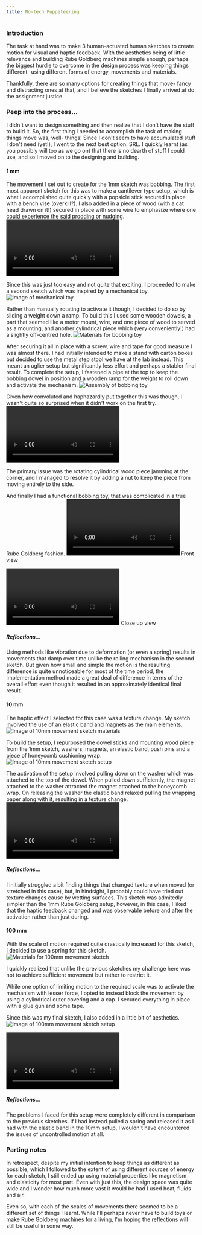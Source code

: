 ```yaml
---
title: No-tech Puppeteering
---
```

### Introduction
The task at hand was to make 3 human-actuated human sketches to create motion for visual and haptic feedback. With the aesthetics being of little relevance and building Rube Goldberg machines simple enough, perhaps the biggest hurdle to overcome in the design process was keeping things different- using different forms of energy, movements and materials. 

Thankfully, there are so many options for creating things that move- fancy and distracting ones at that, and I believe the sketches I finally arrived at do the assignment justice.

### Peep into the process...
I didn't want to design something and then realize that I don't have the stuff to build it. So, the first thing I needed to accomplish the task of making things move was, well- things!  Since I don't seem to have accumulated stuff I don't need (yet!), I went to the next best option: SRL. I quickly learnt (as you possibly will too as we go on) that there is no dearth of stuff I could use, and so I moved on to the designing and building.

#### 1 mm
The movement I set out to create for the 1mm sketch was bobbing. The first most apparent sketch for this was to make a cantilever type setup, which is what I accomplished quite quickly with a popsicle stick secured in place with a bench vise (overkill?). I also added in a piece of wood (with a cat head drawn on it!) secured in place with some wire to emphasize where one could experience the said prodding or nudging.
![Video of 1mm sketch 1](https://github.com/VenissaCarolQuadros/CanHap501/tree/main/assets/images/labs/lab1/1mmSketch1.mp4)

Since this was just too easy and not quite that exciting, I proceeded to make a second sketch which was inspired by a mechanical toy.  
![Image of mechanical toy](https://github.com/VenissaCarolQuadros/CanHap501/tree/main/assets/images/labs/lab1/mechanical_toy.jpg)

Rather than manually rotating to activate it though, I decided to do so by sliding a weight down a ramp. To build this I used some wooden dowels, a part that seemed like a motor mount, wire, and one piece of wood to served as a mounting, and another cylindrical piece which (very conveniently!) had a slightly off-centred hole. 
![Materials for bobbing toy](https://github.com/VenissaCarolQuadros/CanHap501/tree/main/assets/images/labs/lab1/1mmmaterials.jpg)

After securing it all in place with a screw, wire and tape for good measure I was almost there. 
I had initially intended to make a stand with carton boxes but decided to use the metal step stool we have at the lab instead. This meant an uglier setup but significantly less effort and perhaps a stabler final result. To complete the setup, I fastened a pipe at the top to keep the bobbing dowel in position and a wooden ramp for the weight to roll down and activate the mechanism. 
![Assembly of bobbing toy](https://github.com/VenissaCarolQuadros/CanHap501/tree/main/assets/images/labs/lab1/1mmassembly.jpg)

Given how convoluted and haphazardly put together this was though, I wasn't quite so surprised when it didn't work on the first try. 
![Bobbing toy blooper](https://github.com/VenissaCarolQuadros/CanHap501/tree/main/assets/images/labs/lab1/1mmblooper.mp4)

The primary issue was the rotating cylindrical wood piece jamming at the corner, and I managed to resolve it by adding a nut to keep the piece from moving entirely to the side. 

And finally I had a functional bobbing toy, that was complicated in a true Rube Goldberg fashion.
![Bobbing toy video 1](https://github.com/VenissaCarolQuadros/CanHap501/tree/main/assets/images/labs/lab1/1mmfront.mp4)
Front view

![Bobbing toy video 2](https://github.com/VenissaCarolQuadros/CanHap501/tree/main/assets/images/labs/lab1/1mmcloseup.mp4)
Close up view

##### Reflections...
 Using methods like vibration due to deformation (or even a spring) results in movements that damp over time unlike the rolling mechanism in the second sketch. But given how small and simple the motion is the resulting difference is quite unnoticeable for most of the time period, the implementation method made a great deal of difference in terms of the overall effort even though it resulted in an approximately identical final result. 

#### 10 mm
The haptic effect I selected for this case was a texture change. My sketch involved the use of an elastic band and magnets as the main elements.
![Image of 10mm movement sketch materials](https://github.com/VenissaCarolQuadros/CanHap501/tree/main/assets/images/labs/lab1/10mmmaterials.jpg)

To build the setup, I repurposed the dowel sticks and mounting wood piece from the 1mm sketch, washers, magnets, an elastic band, push pins and a piece of honeycomb cushioning wrap. 
![Image of 10mm movement sketch setup](https://github.com/VenissaCarolQuadros/CanHap501/tree/main/assets/images/labs/lab1/10mmassembly.jpg)

The activation of the setup involved pulling down on the washer which was attached to the top of the dowel. When pulled down sufficiently, the magnet attached to the washer attracted the magnet attached to the honeycomb wrap. On releasing the washer the elastic band relaxed pulling the wrapping paper along with it, resulting in a texture change. 
![Video of 10mm movement sketch](https://github.com/VenissaCarolQuadros/CanHap501/tree/main/assets/images/labs/lab1/10mmvideo.mp4)

##### Reflections...
I initially struggled a bit finding things that changed texture when moved (or stretched in this case), but, in hindsight, I probably could have tried out texture changes cause by wetting surfaces. 
This sketch was admitedly simpler than the 1mm Rube Goldberg setup, however, in this case, I liked that the haptic feedback changed and was observable before and after the activation rather than just during. 

#### 100 mm
With the scale of motion required quite drastically increased for this sketch, I decided to use a spring for this sketch.
![Materials for 100mm movement sketch](https://github.com/VenissaCarolQuadros/CanHap501/tree/main/assets/images/labs/lab1/100mmmaterials.jpg)

I quickly realized that unlike the previous sketches my challenge here was not to achieve sufficient movement but rather to restrict it. 

While one option of limiting motion to the required scale was to activate the mechanism with lesser force, I opted to instead block the movement by using a cylindrical outer covering and a cap. I secured everything in place with a glue gun and some tape. 

Since this was my final sketch, I also added in a little bit of aesthetics.
![Image of 100mm movement sketch setup](https://github.com/VenissaCarolQuadros/CanHap501/tree/main/assets/images/labs/lab1/100mmassembly.jpg)

![Video of 100mm movement sketch](https://github.com/VenissaCarolQuadros/CanHap501/tree/main/assets/images/labs/lab1/100mmvideo.mp4)

##### Reflections... 
The problems I faced for this setup were completely different in comparison to the previous sketches. If I had instead pulled a spring and released it as I had with the elastic band in the 10mm setup, I wouldn't have encountered the issues of uncontrolled motion at all.  

### Parting notes
In retrospect, despite my initial intention to keep things as different as possible, which I followed to the extent of using different sources of energy for each sketch, I still ended up using material properties like magnetism and elasticity for most part. Even with just this, the design space was quite wide and I wonder how much more vast it would be had I used heat, fluids and air. 

Even so, with each of the scales of movements there seemed to be a different set of things I learnt. While I'll perhaps never have to build toys or make Rube Goldberg machines for a living, I'm hoping the reflections will still be useful in some way.  